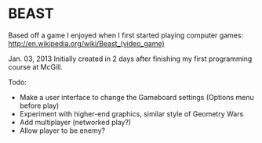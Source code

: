 BEAST
=====
Based off a game I enjoyed when I first started playing computer games: http://en.wikipedia.org/wiki/Beast_(video_game)

Jan. 03, 2013
Initially created in 2 days after finishing my first programming course at McGill.

Todo: 
- Make a user interface to change the Gameboard settings (Options menu before play)
- Experiment with higher-end graphics, similar style of Geometry Wars
- Add multiplayer (networked play?)
- Allow player to be enemy?

